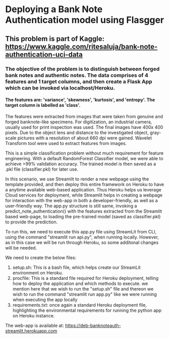 # Deploying a Bank Note Authentication model using Flasgger
## This problem is part of Kaggle: https://www.kaggle.com/ritesaluja/bank-note-authentication-uci-data
### The objective of the problem is to distinguish between forged bank notes and authentic notes. The data comprises of 4 features and 1 target columns, and then create a Flask App which can be invoked via localhost/Heroku.

#### The features are: 'variance', 'skewness', 'kurtosis', and 'entropy'. The target column is labelled as 'class'.

The features were extracted from images that were taken from genuine and forged banknote-like specimens. For digitization, an industrial camera, usually used for print inspection was used. The final images have 400x 400 pixels. Due to the object lens and distance to the investigated object, gray-scale pictures with a resolution of about 660 dpi were gained. Wavelet Transform tool were used to extract features from images.

This is a simple classification problem without much requirement for feature engineering. With a default RandomForest Classifier model, we were able to achieve >99% validation accuracy. The trained model is then saved as a .pkl file (classifier.pkl) for later use.

In this scenario, we use Streamlit to render a new webpage using the template provided, and then deploy this entire framework on Heroku to have a anytime available web-based application. Thus Heroku helps us leverage Cloud services for deployment, while Streamlit helps in creating a webpage for interaction with the web-app in both a developer-friendly, as well as a user-friendly way. The app.py structure is still same, invoking a predict_note_authentication() with the features extracted from the Streamlit based web-page, to loading the pre-trained model (saved as classifier.pkl) to provide the prediction.

To run this, we need to execute this app.py file using StreamLit from CLI, using the command "streamlit run api.py", when running locally. However, as in this case we will be run through Heroku, so some additonal changes will be needed.

We need to create the below files:
1. setup.sh: This is a bash file, which helps create our StreamLit environment on Heroku.
2. procfile: This is a standard file required for Heroku deployment, telling how to deploy the application and which methods to execute. we mention here that we wish to run the "setup.sh" file and thereon we wish to run the command "streamlit run app.py" like we were running when executing the app locally
3. requirements.txt: once again a standard Heroku deployment file, highlighting the environmental requirements for running the python app on Heroku instance.

The web-app is available at: https://deb-banknoteauth-streamlit.herokuapp.com
